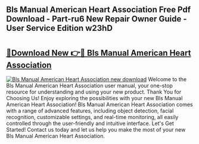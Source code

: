 ## Bls Manual American Heart Association Free Pdf Download - Part-ru6 New Repair Owner Guide - User Service Edition w23hD

# <h2><a href="http://bc82960.oget.top/?id=Bls+Manual+American+Heart+Association">🔗Download New 👉🔴 Bls Manual American Heart Association</a></h2>

[![Bls Manual American Heart Association new download](https://i.imgur.com/5g1atiW.png)](http://bc82960.oget.top/?id=Bls+Manual+American+Heart+Association)
Welcome to the Bls Manual American Heart Association user manual, your one-stop resource for understanding and using your new product. Thank You for Choosing Us! Enjoy exploring the possibilities with your new Bls Manual American Heart Association! Bls Manual American Heart Association comes with a range of advanced features, including object detection, facial recognition, customizable settings, and real-time monitoring, all easily controlled through the user-friendly and intuitive interface. Let's Get Started! Contact us today and let us help you make the most of your new Bls Manual American Heart Association.
